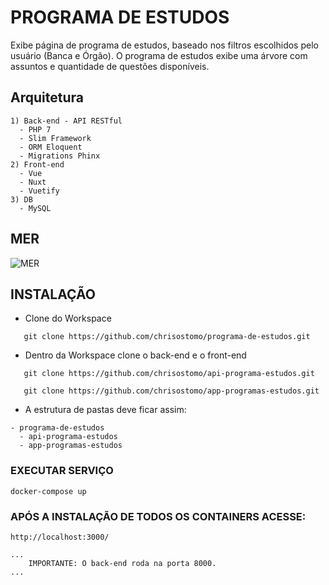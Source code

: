 # PROGRAMA DE ESTUDOS

Exibe página de programa de estudos, baseado nos filtros escolhidos pelo usuário (Banca e Órgão). O programa de estudos exibe uma árvore com assuntos e quantidade de questões disponíveis.

## Arquitetura

```
1) Back-end - API RESTful
  - PHP 7 
  - Slim Framework
  - ORM Eloquent
  - Migrations Phinx
2) Front-end
  - Vue 
  - Nuxt
  - Vuetify
3) DB
  - MySQL
```

## MER
![MER](https://drive.google.com/file/d/1jWnY4Ojxa3FLtit2FD1yTkSKYXmoOYWX/view "MER")


## INSTALAÇÃO

- Clone do Workspace

`   git clone https://github.com/chrisostomo/programa-de-estudos.git`

- Dentro da Workspace clone o back-end e o front-end

`   git clone https://github.com/chrisostomo/api-programa-estudos.git`

`   git clone https://github.com/chrisostomo/app-programas-estudos.git`

- A estrutura de pastas deve ficar assim:
```
- programa-de-estudos
  - api-programa-estudos
  - app-programas-estudos
```

### EXECUTAR SERVIÇO

`docker-compose up`

### APÓS A INSTALAÇÃO DE TODOS OS CONTAINERS ACESSE:

`http://localhost:3000/`

```
...
    IMPORTANTE: O back-end roda na porta 8000.
...
```